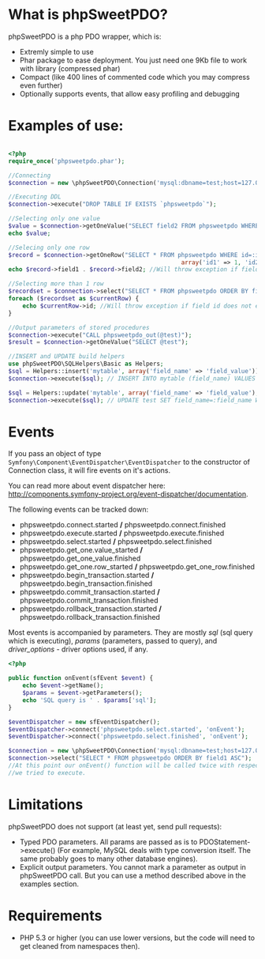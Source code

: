 What is phpSweetPDO?
=======================================

phpSweetPDO is a php PDO wrapper, which is:

*   Extremly simple to use
*   Phar package to ease deployment. You just need one 9Kb file to work with library (compressed phar)
*   Compact (like 400 lines of commented code which you may compress even further)
*   Optionally supports events, that allow easy profiling and debugging

Examples of use:
=======================================

```php

<?php
require_once('phpsweetpdo.phar');

//Connecting
$connection = new \phpSweetPDO\Connection('mysql:dbname=test;host=127.0.0.1', 'root', 'password');

//Executing DDL
$connection->execute("DROP TABLE IF EXISTS `phpsweetpdo`");

//Selecting only one value
$value = $connection->getOneValue("SELECT field2 FROM phpsweetpdo WHERE id=? AND field2 <> ?", array(1, 300));
echo $value;

//Selecing only one row
$record = $connection->getOneRow("SELECT * FROM phpsweetpdo WHERE id=:id1 AND field2<>:id2",
                                                 array('id1' => 1, 'id2' => 300));
echo $record->field1 . $record->field2; //Will throw exception if fields do not exist in a row

//Selecting more than 1 row
$recordset = $connection->select("SELECT * FROM phpsweetpdo ORDER BY field1 ASC");
foreach ($recordset as $currentRow) {
    echo $currentRow->id; //Will throw exception if field id does not exist in recordset
}

//Output parameters of stored procedures
$connection->execute("CALL phpsweetpdo_out(@test)");
$result = $connection->getOneValue("SELECT @test");

//INSERT and UPDATE build helpers
use phpSweetPDO\SQLHelpers\Basic as Helpers;
$sql = Helpers::insert('mytable', array('field_name' => 'field_value'));
$connection->execute($sql); // INSERT INTO mytable (field_name) VALUES (:field_name); //:field_name = 'field_value'

$sql = Helpers::update('mytable', array('field_name' => 'field_value'), "field_2=13");
$connection->execute($sql); // UPDATE test SET field_name=:field_name WHERE field_2='13'; //:field_name = 'field_value'
```

Events
=======================================
If you pass an object of type `Symfony\Component\EventDispatcher\EventDispatcher` to the constructor of Connection class, it will fire events on it's actions.

You can read more about event dispatcher here: http://components.symfony-project.org/event-dispatcher/documentation.

The following events can be tracked down:

*    phpsweetpdo.connect.started **/** phpsweetpdo.connect.finished
*    phpsweetpdo.execute.started **/** phpsweetpdo.execute.finished
*    phpsweetpdo.select.started **/** phpsweetpdo.select.finished
*    phpsweetpdo.get_one.value_started **/** phpsweetpdo.get_one_value.finished
*    phpsweetpdo.get_one.row_started **/** phpsweetpdo.get_one_row.finished
*    phpsweetpdo.begin_transaction.started **/** phpsweetpdo.begin_transaction.finished
*    phpsweetpdo.commit_transaction.started **/** phpsweetpdo.commit_transaction.finished
*    phpsweetpdo.rollback_transaction.started **/** phpsweetpdo.rollback_transaction.finished

Most events is accompanied by parameters. They are mostly _sql_ (sql query which is executing), _params_ (parameters,
passed to query), and _driver_options_ - driver options used, if any.


```php
<?php

public function onEvent(sfEvent $event) {
    echo $event->getName();
    $params = $event->getParameters();
    echo 'SQL query is ' . $params['sql'];
}

$eventDispatcher = new sfEventDispatcher();
$eventDispatcher->connect('phpsweetpdo.select.started', 'onEvent');
$eventDispatcher->connect('phpsweetpdo.select.finished', 'onEvent');

$connection = new \phpSweetPDO\Connection('mysql:dbname=test;host=127.0.0.1', 'root', '', $eventDispatcher);
$connection->select("SELECT * FROM phpsweetpdo ORDER BY field1 ASC");
//At this point our onEvent() function will be called twice with respected events and will print the query,
//we tried to execute.
```


Limitations
=======================================

phpSweetPDO does not support (at least yet, send pull requests):

*   Typed PDO parameters. All params are passed as is to PDOStatement->execute() (For example, MySQL deals with type
conversion itself. The same probably goes to many other database engines).
*   Explicit output parameters. You cannot mark a parameter as output in phpSweetPDO call. But you can use
a method described above in the examples section.


Requirements
=======================================

*   PHP 5.3 or higher (you can use lower versions, but the code will need to get cleaned from namespaces then).